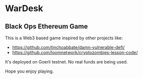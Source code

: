 # WarDesk
## Black Ops Ethereum Game

This is a Web3 based game inspired by other projects like:

- https://github.com/tinchoabbate/damn-vulnerable-defi/
- https://github.com/loomnetwork/cryptozombies-lesson-code/

It's deployed on Goerli testnet. No real funds are being used.

Hope you enjoy playing.
